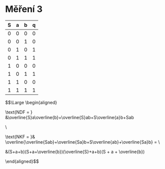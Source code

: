 # Měření 3
|S|a|b|q|
|:--:|:--:|:--:|:--:|
|0|0|0|0|
|0|0|1|0|
|0|1|0|1|
|0|1|1|1
|1|0|0|0|
|1|0|1|1|
|1|1|0|0
|1|1|1|1|


$$\Large
\begin{aligned} 

\text{NDF = } &\overline{S}a\overline{b}+\overline{S}ab+S\overline{a}b+Sab

\\

\text{NKF = }& \overline{\overline{Sab}+\overline{Sa}b+S\overline{ab}+\overline{Sa}b} = \\

&(S+a+b)(S+a+\overline{b})(\overline{S}+a+b)(S + a + \overline{b})

\end{aligned}$$